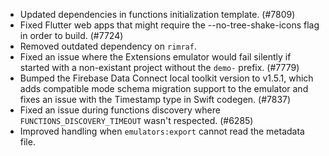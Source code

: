 - Updated dependencies in functions initialization template. (#7809)
- Fixed Flutter web apps that might require the --no-tree-shake-icons flag in order to build. (#7724)
- Removed outdated dependency on `rimraf`.
- Fixed an issue where the Extensions emulator would fail silently if started with a non-existant project without the `demo-` prefix. (#7779)
- Bumped the Firebase Data Connect local toolkit version to v1.5.1, which adds compatible mode schema migration support to the emulator and fixes an issue with the Timestamp type in Swift codegen. (#7837)
- Fixed an issue during functions discovery where `FUNCTIONS_DISCOVERY_TIMEOUT` wasn't respected. (#6285)
- Improved handling when `emulators:export` cannot read the metadata file.
